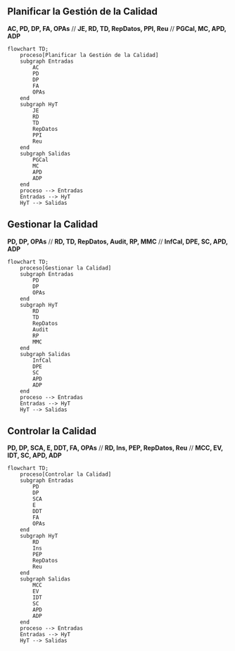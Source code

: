 ## Planificar la Gestión de la Calidad
**AC, PD, DP, FA, OPAs** // **JE, RD, TD, RepDatos, PPI, Reu** // **PGCal, MC, APD, ADP**

```mermaid
flowchart TD;
	proceso[Planificar la Gestión de la Calidad]
	subgraph Entradas
		AC
		PD
		DP
		FA
		OPAs
	end
	subgraph HyT
		JE
		RD
		TD
		RepDatos
		PPI
		Reu
	end
	subgraph Salidas
		PGCal
		MC
		APD
		ADP
	end
	proceso --> Entradas
	Entradas --> HyT
	HyT --> Salidas
```

## Gestionar la Calidad 
**PD, DP, OPAs** // **RD, TD, RepDatos, Audit, RP, MMC** // **InfCal, DPE, SC, APD, ADP**

```mermaid
flowchart TD;
	proceso[Gestionar la Calidad]
	subgraph Entradas
		PD
		DP
		OPAs
	end
	subgraph HyT
		RD
		TD
		RepDatos
		Audit
		RP
		MMC
	end
	subgraph Salidas
		InfCal
		DPE
		SC
		APD
		ADP
	end
	proceso --> Entradas
	Entradas --> HyT
	HyT --> Salidas
```

## Controlar la Calidad
**PD, DP, SCA, E, DDT, FA, OPAs** // **RD, Ins, PEP, RepDatos, Reu** // **MCC, EV, IDT, SC, APD, ADP**

```mermaid
flowchart TD;
	proceso[Controlar la Calidad]
	subgraph Entradas
		PD
		DP
		SCA
		E
		DDT
		FA
		OPAs
	end
	subgraph HyT
		RD
		Ins
		PEP
		RepDatos
		Reu
	end
	subgraph Salidas
		MCC
		EV
		IDT
		SC
		APD
		ADP
	end
	proceso --> Entradas
	Entradas --> HyT
	HyT --> Salidas
```
